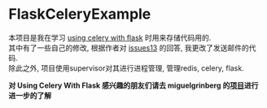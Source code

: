 # FlaskCeleryExample
本项目是我在学习 [using celery with flask](http://www.pythondoc.com/flask-celery/first.html) 时用来存储代码用的.  
其中有了一些自己的修改, 根据作者对 [issues13](https://github.com/miguelgrinberg/flask-celery-example/issues/13) 的回答, 我更改了发送邮件的代码.  
除此之外, 项目使用supervisor对其进行进程管理, 管理redis, celery, flask.

**对 Using Celery With Flask 感兴趣的朋友们请去 miguelgrinberg 的[项目](https://github.com/miguelgrinberg/flask-celery-example)进行进一步的了解**
